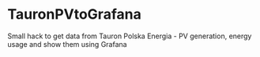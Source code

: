 # TauronPVtoGrafana
Small hack to get data from Tauron Polska Energia - PV generation, energy usage and show them using Grafana
